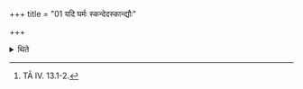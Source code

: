 +++
title = "01 यदि घर्मः स्कन्देदस्कान्द्यौः"

+++

<details><summary>थिते</summary>

1. If the Gharma (pot) spils, (the Adhvaryu) should address it with two verses beginning with askān dyauḥ.[^1]   

[^1]: TĀ IV. 13.1-2. 
</details>
